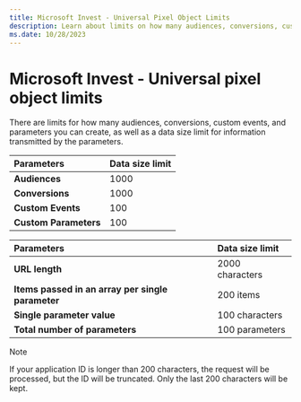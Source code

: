 ```yaml
---
title: Microsoft Invest - Universal Pixel Object Limits
description: Learn about limits on how many audiences, conversions, custom events, and parameters you can create, as well as how ID will get truncated if your application ID is longer than 200 characters.
ms.date: 10/28/2023
---
```


# Microsoft Invest - Universal pixel object limits

There are limits for how many audiences, conversions, custom events, and parameters you can create, as well as a data size limit for information transmitted by the parameters.

| Parameters | Data size limit  |
|:--|:--|
| **Audiences** | 1000 |
| **Conversions** | 1000 |
| **Custom Events** | 100 |
| **Custom Parameters** | 100 |

| Parameters | Data size limit  |
|:--|:--|
| **URL length** | 2000 characters |
| **Items passed in an array per single parameter** | 200 items |
| **Single parameter value** | 100 characters |
| **Total number of parameters** | 100 parameters |

> [!NOTE]
> If your application ID is longer than 200 characters, the request will be processed, but the ID will be truncated. Only the last 200 characters will be kept.
